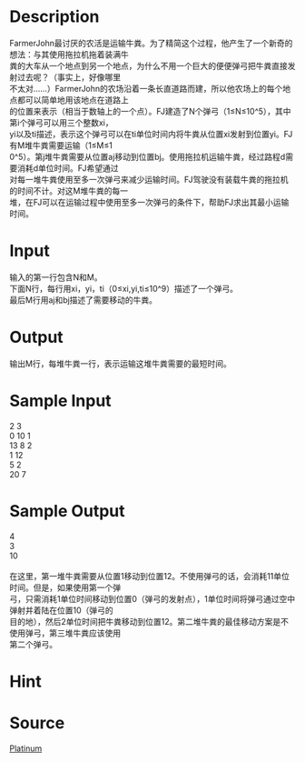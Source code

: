 
# Description

<div class="content"><div>FarmerJohn最讨厌的农活是运输牛粪。为了精简这个过程，他产生了一个新奇的想法：与其使用拖拉机拖着装满牛</div>
<div>粪的大车从一个地点到另一个地点，为什么不用一个巨大的便便弹弓把牛粪直接发射过去呢？（事实上，好像哪里</div>
<div>不太对……）FarmerJohn的农场沿着一条长直道路而建，所以他农场上的每个地点都可以简单地用该地点在道路上</div>
<div>的位置来表示（相当于数轴上的一个点）。FJ建造了N个弹弓（1≤N≤10^5），其中第i个弹弓可以用三个整数xi，</div>
<div>yi以及ti描述，表示这个弹弓可以在ti单位时间内将牛粪从位置xi发射到位置yi。FJ有M堆牛粪需要运输（1≤M≤1</div>
<div>0^5）。第j堆牛粪需要从位置aj移动到位置bj。使用拖拉机运输牛粪，经过路程d需要消耗d单位时间。FJ希望通过</div>
<div>对每一堆牛粪使用至多一次弹弓来减少运输时间。FJ驾驶没有装载牛粪的拖拉机的时间不计。对这M堆牛粪的每一</div>
<div>堆，在FJ可以在运输过程中使用至多一次弹弓的条件下，帮助FJ求出其最小运输时间。</div>
<div></div></div>

# Input

<div class="content"><div>
<div>输入的第一行包含N和M。</div>
<div>下面N行，每行用xi，yi，ti（0≤xi,yi,ti≤10^9）描述了一个弹弓。</div>
<div>最后M行用aj和bj描述了需要移动的牛粪。</div>
</div>
<div></div></div>

# Output

<div class="content"><p>输出M行，每堆牛粪一行，表示运输这堆牛粪需要的最短时间。</p>
<div></div></div>

# Sample Input

<div class="content"><span class="sampledata">2 3<br/>
0 10 1<br/>
13 8 2<br/>
1 12<br/>
5 2<br/>
20 7</span></div>

# Sample Output

<div class="content"><span class="sampledata">4<br/>
3<br/>
10<br/>
<br/>
在这里，第一堆牛粪需要从位置1移动到位置12。不使用弹弓的话，会消耗11单位时间。但是，如果使用第一个弹<br/>
弓，只需消耗1单位时间移动到位置0（弹弓的发射点），1单位时间将弹弓通过空中弹射并着陆在位置10（弹弓的<br/>
目的地），然后2单位时间把牛粪移动到位置12。第二堆牛粪的最佳移动方案是不使用弹弓，第三堆牛粪应该使用<br/>
第二个弹弓。</span></div>

# Hint

<div class="content"><p></p></div>

# Source

<div class="content"><p><a href="problemset.php?search=Platinum">Platinum</a></p></div>

